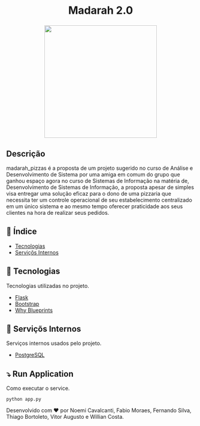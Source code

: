 <h1 align="center">Madarah 2.0</h1>
<h3 align="center">
  <img src="https://i.ibb.co/YBQBbRD/09-removebg-preview.png"height="300" width="300">
</h3>

## Descrição
madarah_pizzas é a proposta de um projeto sugerido no curso de Análise e Desenvolvimento de Sistema por uma amiga em comum do grupo que ganhou espaço agora no curso de Sistemas de Informação na matéria de, Desenvolvimento de Sistemas de Informação, a proposta apesar de simples visa entregar uma solução eficaz para o dono de uma pizzaria que necessita ter um controle operacional de seu estabelecimento centralizado em um único sistema e ao mesmo tempo oferecer praticidade aos seus clientes na hora de realizar seus pedidos. 

## 🔖 Índice
- [Tecnologias](#-Tecnologias)
- [Serviçõs Internos](#-Serviçõs-Internos)

## 🚀 Tecnologias


Tecnologias utilizadas no projeto.

- [Flask](https://flask.palletsprojects.com/en/2.0.x/)
- [Bootstrap](https://getbootstrap.com/docs/4.1/getting-started/introduction/)
- [Why Blueprints](https://flask.palletsprojects.com/en/2.0.x/blueprints/)

## 🔗 Serviçõs Internos

Serviços internos usados pelo projeto.

- [PostgreSQL](https://www.postgresql.org/docs/)


## ⤵ Run Application

Como executar o service.

```
python app.py
```

Desenvolvido com ❤️ por Noemi Cavalcanti, Fabio Moraes, Fernando Silva, Thiago Bortoleto, Vitor Augusto e Willian Costa.
